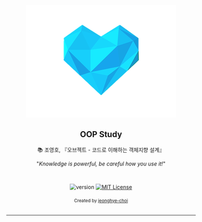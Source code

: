 <p align="center">
  <a href="https://github.com/trimstray/the-book-of-secret-knowledge">
    <img src="static/img/jlab-logo.png" alt="Master">
  </a>
</p>

<h2 align="middle">OOP Study</h2>
<p align="center">📚 조영호, 『오브젝트 - 코드로 이해하는 객체지향 설계』</p>

<p align="center">"<i>Knowledge is powerful, be careful how you use it!</i>"</p>

<br>

<p align="center">
  <img src="https://img.shields.io/badge/version-1.0.0-blue" alt="version"/>
  <a href="LICENSE.md">
    <img src="https://img.shields.io/badge/License-MIT-lightgrey.svg?longCache=true" alt="MIT License">
  </a>
</p>

<div align="center">
  <sub>Created by
  <a href="https://github.com/jeonghye-choi">jeonghye-choi</a>
</div>

<br>

---

